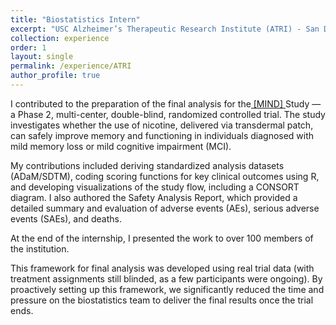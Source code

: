 ```yaml
---
title: "Biostatistics Intern"
excerpt: "USC Alzheimer’s Therapeutic Research Institute (ATRI) - San Diego, California, USA"
collection: experience
order: 1
layout: single
permalink: /experience/ATRI
author_profile: true
---
```


I contributed to the preparation of the final analysis for the<a href = "https://mindstudy.org/"> [MIND] </a>Study — a Phase 2, multi-center, double-blind, randomized controlled trial. The study investigates whether the use of nicotine, delivered via transdermal patch, can safely improve memory and functioning in individuals diagnosed with mild memory loss or mild cognitive impairment (MCI).

My contributions included deriving standardized analysis datasets (ADaM/SDTM), coding scoring functions for key clinical outcomes using R, and developing visualizations of the study flow, including a CONSORT diagram. I also authored the Safety Analysis Report, which provided a detailed summary and evaluation of adverse events (AEs), serious adverse events (SAEs), and deaths.

At the end of the internship, I presented the work to over 100 members of the institution.

This framework for final analysis was developed using real trial data (with treatment assignments still blinded, as a few participants were ongoing). By proactively setting up this framework, we significantly reduced the time and pressure on the biostatistics team to deliver the final results once the trial ends.

